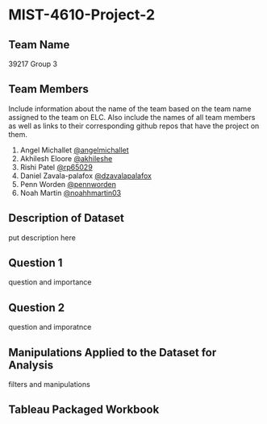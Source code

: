 # MIST-4610-Project-2

## Team Name

39217 Group 3	

## Team Members
Include information about the name of the team based on the team name assigned to the team on
ELC. Also include the names of all team members as well as links to their corresponding github
repos that have the project on them.
1. Angel Michallet [@angelmichallet](https://github.com/angelmichallet/MIST4610Project1)
2. Akhilesh Eloore [@akhileshe](https://github.com/akhileshe/MIST4610Group3Project1)
3. Rishi Patel [@rp65029](https://github.com/rp65029/MIST4610-Project-1)
4. Daniel Zavala-palafox [@dzavalapalafox](https://github.com/dzavalapalafox/Project1_MIST4610)
5. Penn Worden [@pennworden](https://github.com/pennworden/Group-Project)
6. Noah Martin [@noahhmartin03](https://github.com/noahhmartin03/MIST4610Project1)

## Description of Dataset
put description here


## Question 1 
question and importance


## Question 2
question and imporatnce


## Manipulations Applied to the Dataset for Analysis
filters and manipulations


## Tableau Packaged Workbook





